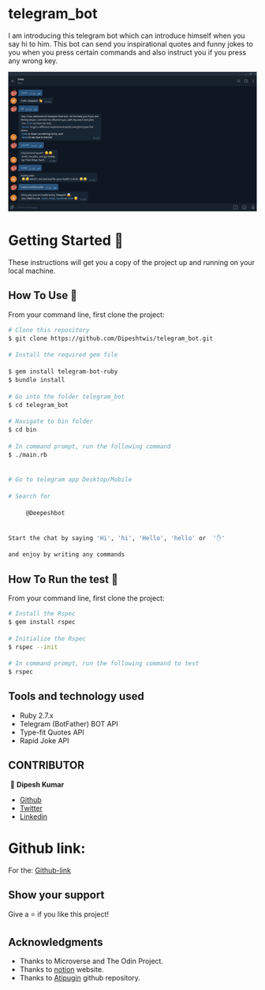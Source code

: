 # telegram_bot

I am introducing this telegram bot which can introduce himself when you say hi to him. This bot can send you inspirational quotes and funny jokes to you when you press certain commands and also instruct you if you press any wrong key. 


![screenshot](./lib/Screenshot.png)


# Getting Started 🚀

These instructions will get you a copy of the project up and running on your local machine.


## How To Use 🔧

From your command line, first clone the project:

```bash
# Clone this repository
$ git clone https://github.com/Dipeshtwis/telegram_bot.git

# Install the required gem file

$ gem install telegram-bot-ruby
$ bundle install

# Go into the folder telegram_bot
$ cd telegram_bot

# Navigate to bin folder
$ cd bin

# In command prompt, run the following command
$ ./main.rb


# Go to telegram app Desktop/Mobile

# Search for
     
     @Deepeshbot

  
Start the chat by saying 'Hi', 'hi', 'Hello', 'hello' or  '✋'

and enjoy by writing any commands
```



## How To Run the test 🔧

From your command line, first clone the project:

```bash
# Install the Rspec
$ gem install rspec

# Initialize the Rspec
$ rspec --init

# In command prompt, run the following command to test
$ rspec

```


## Tools and technology used

- Ruby 2.7.x
- Telegram (BotFather) BOT API
- Type-fit Quotes API
- Rapid Joke API


## CONTRIBUTOR

​
👤 **Dipesh Kumar**

- [Github](https://github.com/Dipeshtwis)
- [Twitter](https://twitter.com/97deepeshkumar)
- [Linkedin](https://www.linkedin.com/in/dipesh-kumar-b6ab88134/)



# Github link:

For the: [Github-link](https://github.com/Dipeshtwis/telegram_bot)


## Show your support

Give a ⭐️ if you like this project!

## Acknowledgments

- Thanks to Microverse and The Odin Project.
- Thanks to [notion](https://www.notion.so/Build-your-own-bot-ebd0d7ac5da240e5987720bdc83f38fa) website.
- Thanks to [Atipugin](https://github.com/atipugin/telegram-bot-ruby) github repository.
